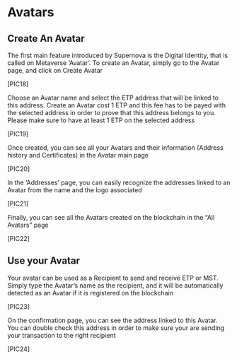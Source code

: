 # Avatars

## Create An Avatar

The first main feature introduced by Supernova is the Digital Identity, that is called on Metaverse ‘Avatar’. To create an Avatar, simply go to the Avatar page, and click on Create Avatar

[PIC18]

Choose an Avatar name and select the ETP address that will be linked to this address. Create an Avatar cost 1 ETP and this fee has to be payed with the selected address in order to prove that this address belongs to you. Please make sure to have at least 1 ETP on the selected address

[PIC19]

Once created, you can see all your Avatars and their information (Address history and Certificates) in the Avatar main page

[PIC20]

In the ‘Addresses’ page, you can easily recognize the addresses linked to an Avatar from the name and the logo associated

[PIC21]

Finally, you can see all the Avatars created on the blockchain in the “All Avatars” page

[PIC22]

## Use your Avatar

Your avatar can be used as a Recipient to send and receive ETP or MST. Simply type the Avatar’s name as the recipient, and it will be automatically detected as an Avatar if it is registered on the blockchain

[PIC23]

On the confirmation page, you can see the address linked to this Avatar. You can double check this address in order to make sure your are sending your transaction to the right recipient

[PIC24]
